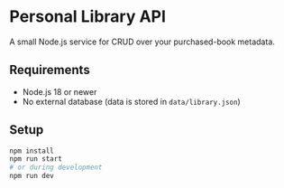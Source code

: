 # Personal Library API

A small Node.js service for CRUD over your purchased-book metadata.

## Requirements
- Node.js 18 or newer
- No external database (data is stored in `data/library.json`)

## Setup
```bash
npm install
npm run start
# or during development
npm run dev

